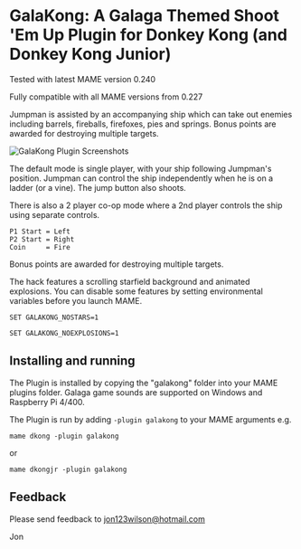 # **GalaKong: A Galaga Themed Shoot 'Em Up Plugin for Donkey Kong (and Donkey Kong Junior)** #

Tested with latest MAME version 0.240

Fully compatible with all MAME versions from 0.227

Jumpman is assisted by an accompanying ship which can take out enemies including barrels, fireballs, firefoxes, pies and springs.  Bonus points are awarded for destroying multiple targets.


![GalaKong Plugin Screenshots](https://i.imgur.com/R3BX3Wv.png)


The default mode is single player,  with your ship following Jumpman's position.  Jumpman can control the ship independently when he is on a ladder (or a vine).  The jump button also shoots.

There is also a 2 player co-op mode where a 2nd player controls the ship using separate controls.
 	
	P1 Start = Left
	P2 Start = Right	
	Coin     = Fire

Bonus points are awarded for destroying multiple targets.

The hack features a scrolling starfield background and animated explosions.
You can disable some features by setting environmental variables before you launch MAME.

```SET GALAKONG_NOSTARS=1```

```SET GALAKONG_NOEXPLOSIONS=1```

  
## Installing and running
 
The Plugin is installed by copying the "galakong" folder into your MAME plugins folder.
Galaga game sounds are supported on Windows and Raspberry Pi 4/400.

The Plugin is run by adding `-plugin galakong` to your MAME arguments e.g.

```mame dkong -plugin galakong```  

or

```mame dkongjr -plugin galakong```  

## Feedback

Please send feedback to jon123wilson@hotmail.com

Jon

